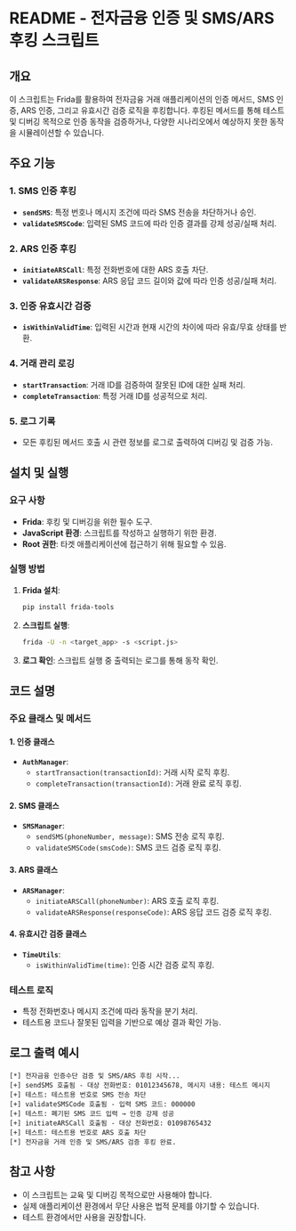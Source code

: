 # README - 전자금융 인증 및 SMS/ARS 후킹 스크립트

## 개요

이 스크립트는 Frida를 활용하여 전자금융 거래 애플리케이션의 인증 메서드, SMS 인증, ARS 인증, 그리고 유효시간 검증 로직을 후킹합니다. 후킹된 메서드를 통해 테스트 및 디버깅 목적으로 인증 동작을 검증하거나, 다양한 시나리오에서 예상하지 못한 동작을 시뮬레이션할 수 있습니다.

## 주요 기능

### 1. **SMS 인증 후킹**
- **`sendSMS`**: 특정 번호나 메시지 조건에 따라 SMS 전송을 차단하거나 승인.
- **`validateSMSCode`**: 입력된 SMS 코드에 따라 인증 결과를 강제 성공/실패 처리.

### 2. **ARS 인증 후킹**
- **`initiateARSCall`**: 특정 전화번호에 대한 ARS 호출 차단.
- **`validateARSResponse`**: ARS 응답 코드 길이와 값에 따라 인증 성공/실패 처리.

### 3. **인증 유효시간 검증**
- **`isWithinValidTime`**: 입력된 시간과 현재 시간의 차이에 따라 유효/무효 상태를 반환.

### 4. **거래 관리 로깅**
- **`startTransaction`**: 거래 ID를 검증하여 잘못된 ID에 대한 실패 처리.
- **`completeTransaction`**: 특정 거래 ID를 성공적으로 처리.

### 5. **로그 기록**
- 모든 후킹된 메서드 호출 시 관련 정보를 로그로 출력하여 디버깅 및 검증 가능.

## 설치 및 실행

### 요구 사항
- **Frida**: 후킹 및 디버깅을 위한 필수 도구.
- **JavaScript 환경**: 스크립트를 작성하고 실행하기 위한 환경.
- **Root 권한**: 타겟 애플리케이션에 접근하기 위해 필요할 수 있음.

### 실행 방법
1. **Frida 설치**:
   ```bash
   pip install frida-tools
   ```

2. **스크립트 실행**:
   ```bash
   frida -U -n <target_app> -s <script.js>
   ```

3. **로그 확인**: 스크립트 실행 중 출력되는 로그를 통해 동작 확인.

## 코드 설명

### 주요 클래스 및 메서드

#### 1. 인증 클래스
- **`AuthManager`**:
  - `startTransaction(transactionId)`: 거래 시작 로직 후킹.
  - `completeTransaction(transactionId)`: 거래 완료 로직 후킹.

#### 2. SMS 클래스
- **`SMSManager`**:
  - `sendSMS(phoneNumber, message)`: SMS 전송 로직 후킹.
  - `validateSMSCode(smsCode)`: SMS 코드 검증 로직 후킹.

#### 3. ARS 클래스
- **`ARSManager`**:
  - `initiateARSCall(phoneNumber)`: ARS 호출 로직 후킹.
  - `validateARSResponse(responseCode)`: ARS 응답 코드 검증 로직 후킹.

#### 4. 유효시간 검증 클래스
- **`TimeUtils`**:
  - `isWithinValidTime(time)`: 인증 시간 검증 로직 후킹.

### 테스트 로직
- 특정 전화번호나 메시지 조건에 따라 동작을 분기 처리.
- 테스트용 코드나 잘못된 입력을 기반으로 예상 결과 확인 가능.

## 로그 출력 예시
```text
[*] 전자금융 인증수단 검증 및 SMS/ARS 후킹 시작...
[+] sendSMS 호출됨 - 대상 전화번호: 01012345678, 메시지 내용: 테스트 메시지
[+] 테스트: 테스트용 번호로 SMS 전송 차단
[+] validateSMSCode 호출됨 - 입력 SMS 코드: 000000
[+] 테스트: 폐기된 SMS 코드 입력 → 인증 강제 성공
[+] initiateARSCall 호출됨 - 대상 전화번호: 01098765432
[+] 테스트: 테스트용 번호로 ARS 호출 차단
[*] 전자금융 거래 인증 및 SMS/ARS 검증 후킹 완료.
```

## 참고 사항
- 이 스크립트는 교육 및 디버깅 목적으로만 사용해야 합니다.
- 실제 애플리케이션 환경에서 무단 사용은 법적 문제를 야기할 수 있습니다.
- 테스트 환경에서만 사용을 권장합니다.
